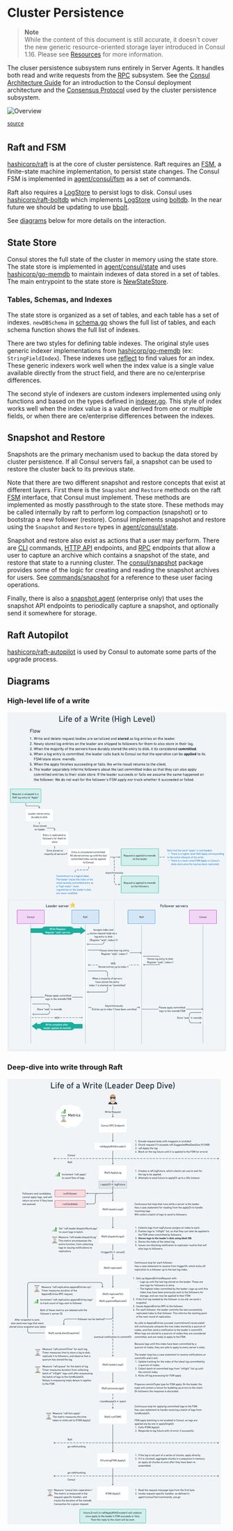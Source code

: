 # Cluster Persistence

> **Note**  
> While the content of this document is still accurate, it doesn't cover the new
> generic resource-oriented storage layer introduced in Consul 1.16. Please see
> [Resources](../v2-architecture/controller-architecture) for more information.

The cluser persistence subsystem runs entirely in Server Agents. It handles both read and
write requests from the [RPC] subsystem. See the [Consul Architecture Guide] for an
introduction to the Consul deployment architecture and the [Consensus Protocol] used by
the cluster persistence subsystem.

[RPC]: ../rpc
[Consul Architecture Guide]: https://www.consul.io/docs/architecture
[Consensus Protocol]: https://www.consul.io/docs/architecture/consensus


![Overview](./overview.svg)

<sup>[source](./overview.mmd)</sup>


## Raft and FSM

[hashicorp/raft] is at the core of cluster persistence. Raft requires an [FSM], a
finite-state machine implementation, to persist state changes. The Consul FSM is
implemented in [agent/consul/fsm] as a set of commands.

[FSM]: https://pkg.go.dev/github.com/hashicorp/raft#FSM
[hashicorp/raft]: https://github.com/hashicorp/raft
[agent/consul/fsm]: https://github.com/hashicorp/consul/tree/main/agent/consul/fsm

Raft also requires a [LogStore] to persist logs to disk. Consul uses [hashicorp/raft-boltdb]
which implements [LogStore] using [boltdb]. In the near future we should be updating to
use [bbolt].


[LogStore]: https://pkg.go.dev/github.com/hashicorp/raft#LogStore
[hashicorp/raft-boltdb]: https://github.com/hashicorp/raft-boltdb
[boltdb]: https://github.com/boltdb/bolt
[bbolt]: https://github.com/etcd-io/bbolt

See [diagrams](#diagrams) below for more details on the interaction.

## State Store

Consul stores the full state of the cluster in memory using the state store. The state store is
implemented in [agent/consul/state] and uses [hashicorp/go-memdb] to maintain indexes of
data stored in a set of tables. The main entrypoint to the state store is [NewStateStore].

[agent/consul/state]: https://github.com/hashicorp/consul/tree/main/agent/consul/state
[hashicorp/go-memdb]: https://github.com/absolutelightning/go-memdb
[NewStateStore]: https://github.com/hashicorp/consul/blob/main/agent/consul/state/state_store.go

### Tables, Schemas, and Indexes

The state store is organized as a set of tables, and each table has a set of indexes.
`newDBSchema` in [schema.go] shows the full list of tables, and each schema function shows
the full list of indexes.

[schema.go]: https://github.com/hashicorp/consul/blob/main/agent/consul/state/schema.go

There are two styles for defining table indexes. The original style uses generic indexer
implementations from [hashicorp/go-memdb] (ex: `StringFieldIndex`). These indexes use
[reflect] to find values for an index. These generic indexers work well when the index
value is a single value available directly from the struct field, and there are no
ce/enterprise differences.

The second style of indexers are custom indexers implemented using only functions and
based on the types defined in [indexer.go]. This style of index works well when the index
value is a value derived from one or multiple fields, or when there are ce/enterprise
differences between the indexes.

[reflect]: https://golang.org/pkg/reflect/
[indexer.go]: https://github.com/hashicorp/consul/blob/main/agent/consul/state/indexer.go


## Snapshot and Restore

Snapshots are the primary mechanism used to backup the data stored by cluster persistence.
If all Consul servers fail, a snapshot can be used to restore the cluster back
to its previous state.

Note that there are two different snapshot and restore concepts that exist at different
layers. First there is the `Snapshot` and `Restore` methods on the raft [FSM] interface,
that Consul must implement. These methods are implemented as mostly passthrough to the
state store. These methods may be called internally by raft to perform log compaction
(snapshot) or to bootstrap a new follower (restore). Consul implements snapshot and
restore using the `Snapshot` and `Restore` types in [agent/consul/state].

Snapshot and restore also exist as actions that a user may perform. There are [CLI]
commands, [HTTP API] endpoints, and [RPC] endpoints that allow a user to capture an
archive which contains a snapshot of the state, and restore that state to a running
cluster. The [consul/snapshot] package provides some of the logic for creating and reading
the snapshot archives for users. See [commands/snapshot] for a reference to these user
facing operations.

[CLI]: ../cli
[HTTP API]: ../http-api
[commands/snapshot]: https://www.consul.io/commands/snapshot
[consul/snapshot]: https://github.com/hashicorp/consul/tree/main/snapshot

Finally, there is also a [snapshot agent] (enterprise only) that uses the snapshot API
endpoints to periodically capture a snapshot, and optionally send it somewhere for
storage. 

[snapshot agent]: https://www.consul.io/commands/snapshot/agent

## Raft Autopilot

[hashicorp/raft-autopilot] is used by Consul to automate some parts of the upgrade process.


[hashicorp/raft-autopilot]: https://github.com/hashicorp/raft-autopilot

## Diagrams
### High-level life of a write
![Overview](./write-overview.png)

### Deep-dive into write through Raft
![Deep dive](./write-deep-dive.png)